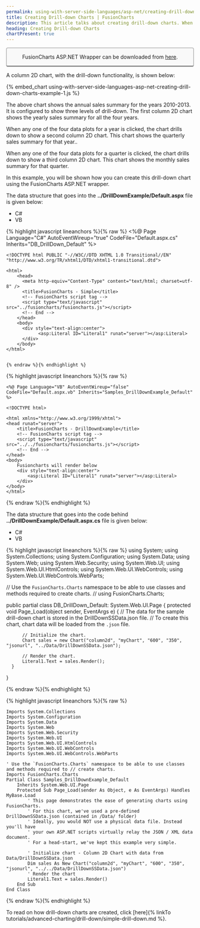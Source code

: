 ```yaml
---
permalink: using-with-server-side-languages/asp-net/creating-drill-down-charts.html
title: Creating Drill-down Charts | FusionCharts
description: This article talks about creating drill-down charts. When any of the data plot in the chart is clicked, the chart drills down
heading: Creating Drill-down Charts
chartPresent: true
---
```


<p style="background:rgba(249, 249, 249, 1); padding:15px; border:1px solid #888; border-bottom-width:3px; border-radius:4px; text-align:center;">FusionCharts ASP.NET Wrapper can be downloaded from <a href="http://www.fusioncharts.com/asp-net-charts/" target="_blank">here</a>.</p>

A column 2D chart, with the drill-down functionality, is shown below:

{% embed_chart using-with-server-side-languages-asp-net-creating-drill-down-charts-example-1.js %}

The above chart shows the annual sales summary for the years 2010-2013. It is configured to show three levels of drill-down. The first column 2D chart shows the yearly sales summary for all the four years.

When any one of the four data plots for a year is clicked, the chart drills down to show a second column 2D chart. This chart shows the quarterly sales summary for that year..

When any one of the four data plots for a quarter is clicked, the chart drills down to show a third column 2D chart. This chart shows the monthly sales summary for that quarter.

In this example, you will be shown how you can create this drill-down chart using the FusionCharts ASP.NET wrapper.

The data structure that goes into the **../DrillDownExample/Default.aspx** file is given below:

<ul class='code-tabs'>
  <li class='active'><a data-toggle='json'>C#</a></li>
  <li><a data-toggle='xml'>VB</a></li>
</ul>
<div class='tab-content'>
  <div class='tab json-tab active'>
  {% highlight javascript lineanchors %}{% raw %}
  <%@ Page Language="C#" AutoEventWireup="true" CodeFile="Default.aspx.cs" Inherits="DB_DrillDown_Default" %>

    <!DOCTYPE html PUBLIC "-//W3C//DTD XHTML 1.0 Transitional//EN" "http://www.w3.org/TR/xhtml1/DTD/xhtml1-transitional.dtd">

    <html>
        <head>
          <meta http-equiv="Content-Type" content="text/html; charset=utf-8" />
          <title>FusionCharts - Simple</title>
          <!-- FusionCharts script tag -->
          <script type="text/javascript" src="../fusioncharts/fusioncharts.js"></script>
          <!-- End -->
        </head>
        <body>
          <div style="text-align:center">
                <asp:Literal ID="Literal1" runat="server"></asp:Literal>
          </div>
        </body>
    </html>
           

    {% endraw %}{% endhighlight %}
  </div>

  <div class='tab xml-tab'>
  {% highlight javascript lineanchors %}{% raw %}
    
    <%@ Page Language="VB" AutoEventWireup="false" CodeFile="Default.aspx.vb" Inherits="Samples_DrillDownExample_Default" %>

    <!DOCTYPE html>

    <html xmlns="http://www.w3.org/1999/xhtml">
    <head runat="server">
        <title>FusionCharts - DrillDownExample</title>
        <!-- FusionCharts script tag -->
        <script type="text/javascript" src="../../fusioncharts/fusioncharts.js"></script>
        <!-- End --> 
    </head>
    <body>
        Fusioncharts will render below
        <div style="text-align:center">
            <asp:Literal ID="Literal1" runat="server"></asp:Literal>           
        </div>
    </body>
    </html>
     
  {% endraw %}{% endhighlight %}
  </div>

</div>


The data structure that goes into the code behind **../DrillDownExample/Default.aspx.cs** file is given below:

<ul class='code-tabs'>
  <li class='active'><a data-toggle='json'>C#</a></li>
  <li><a data-toggle='xml'>VB</a></li>
</ul>
<div class='tab-content'>
  <div class='tab json-tab active'>
  {% highlight javascript lineanchors %}{% raw %}
  using System;
  using System.Collections;
  using System.Configuration;
  using System.Data;
  using System.Web;
  using System.Web.Security;
  using System.Web.UI;
  using System.Web.UI.HtmlControls;
  using System.Web.UI.WebControls;
  using System.Web.UI.WebControls.WebParts;

  // Use the `FusionCharts.Charts` namespace to be able to use classes and methods required to create charts.
  // using FusionCharts.Charts;

  public partial class DB_DrillDown_Default: System.Web.UI.Page {
      protected void Page_Load(object sender, EventArgs e) {
          // The data for the sample drill-down chart is stored in the DrillDownSSData.json file.
          // To create this chart, chart data will be loaded from the `.json` file.

          // Initialize the chart.
          Chart sales = new Chart("column2d", "myChart", "600", "350", "jsonurl", "../Data/DrillDownSSData.json");

          // Render the chart.
          Literal1.Text = sales.Render();
      }
  }


  {% endraw %}{% endhighlight %}
  </div>

  <div class='tab xml-tab'>
  {% highlight javascript lineanchors %}{% raw %}
    
    Imports System.Collections
    Imports System.Configuration
    Imports System.Data
    Imports System.Web
    Imports System.Web.Security
    Imports System.Web.UI
    Imports System.Web.UI.HtmlControls
    Imports System.Web.UI.WebControls
    Imports System.Web.UI.WebControls.WebParts

    ' Use the `FusionCharts.Charts` namespace to be able to use classes and methods required to // create charts.
    Imports FusionCharts.Charts
    Partial Class Samples_DrillDownExample_Default
        Inherits System.Web.UI.Page
        Protected Sub Page_Load(sender As Object, e As EventArgs) Handles MyBase.Load
            ' This page demonstrates the ease of generating charts using FusionCharts.
            ' For this chart, we've used a pre-defined DrillDownSSData.json (contained in /Data/ folder)
            ' Ideally, you would NOT use a physical data file. Instead you'll have 
            ' your own ASP.NET scripts virtually relay the JSON / XML data document.
            ' For a head-start, we've kept this example very simple.

            ' Initialize chart - Column 2D Chart with data from Data/DrillDownSSData.json
            Dim sales As New Chart("column2d", "myChart", "600", "350", "jsonurl", "../../Data/DrillDownSSData.json")
            ' Render the chart
            Literal1.Text = sales.Render()
        End Sub
    End Class

  {% endraw %}{% endhighlight %}
  </div>

</div>


<p class="text-info"> To read on how drill-down charts are created, click [here]{% linkTo tutorials/advanced-charting/drill-down/simple-drill-down.md %}. </p>
